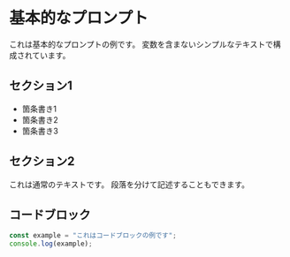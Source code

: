 # 基本的なプロンプト

これは基本的なプロンプトの例です。
変数を含まないシンプルなテキストで構成されています。

## セクション1

- 箇条書き1
- 箇条書き2
- 箇条書き3

## セクション2

これは通常のテキストです。
段落を分けて記述することもできます。

## コードブロック

```typescript
const example = "これはコードブロックの例です";
console.log(example);
```
